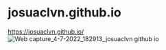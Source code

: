 # josuaclvn.github.io
https://josuaclvn.github.io/
![Web capture_4-7-2022_182913_josuaclvn github io](https://user-images.githubusercontent.com/66237340/177136861-298bb0a1-254c-486c-8019-337bda345083.jpeg)
